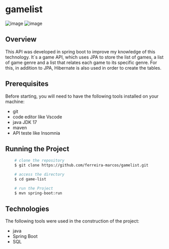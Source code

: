# gamelist
![image](https://github.com/ferreira-marcos/gamelist/assets/63809327/9e11ed61-bc90-4920-883c-2e4c083c7922)
![image](https://github.com/ferreira-marcos/gamelist/assets/63809327/e51405b0-f1e9-49dd-b996-176d660f1b9c)

## Overview
This API was developed in spring boot to improve my knowledge of this technology. It´s a game API, which uses JPA to store the list of games, a list of game genre and a list that relates each game to its specific genre. For this, in addition to JPA, Hibernate is also used in order to create the tables.

## Prerequisites
Before starting, you will need to have the following tools installed on your machine:
- git
- code editor like Vscode
- java JDK 17
- maven
- API teste like Insomnia

## Running the Project

```bash
    # clone the repository
    $ git clone https://github.com/ferreira-marcos/gamelist.git

    # access the directory
    $ cd game-list

    # run the Project
    $ mvn spring-boot:run
```

## Technologies
The following tools were used in the construction of the project:
- java
- Spring Boot
- SQL
